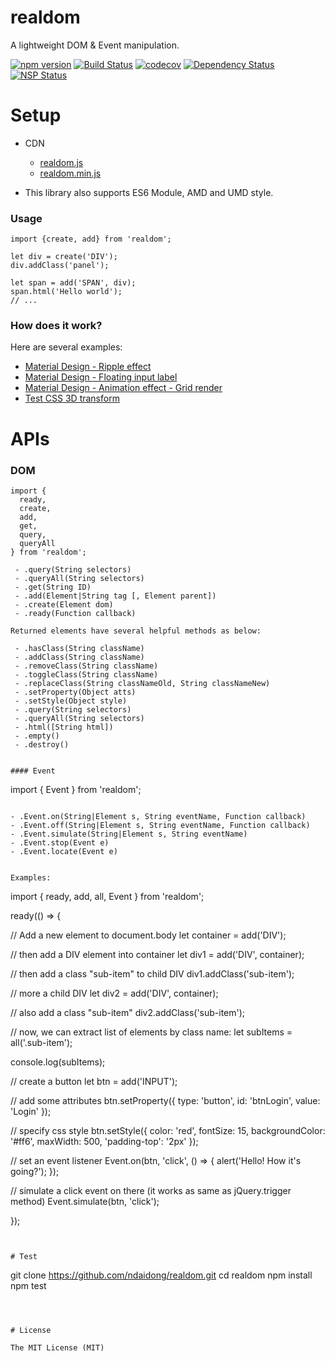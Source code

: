 # realdom
A lightweight DOM & Event manipulation.

[![npm version](https://badge.fury.io/js/realdom.svg)](https://badge.fury.io/js/realdom)
[![Build Status](https://travis-ci.org/ndaidong/realdom.svg?branch=master)](https://travis-ci.org/ndaidong/realdom)
[![codecov](https://codecov.io/gh/ndaidong/realdom/branch/master/graph/badge.svg)](https://codecov.io/gh/ndaidong/realdom)
[![Dependency Status](https://gemnasium.com/badges/github.com/ndaidong/realdom.svg)](https://gemnasium.com/github.com/ndaidong/realdom)
[![NSP Status](https://nodesecurity.io/orgs/techpush/projects/c17a1b90-3c86-41f1-82fb-0c1f76e71cbb/badge)](https://nodesecurity.io/orgs/techpush/projects/c17a1b90-3c86-41f1-82fb-0c1f76e71cbb)


# Setup

- CDN

  - [realdom.js](https://rawgit.com/ndaidong/realdom/master/dist/realdom.js)
  - [realdom.min.js](https://rawgit.com/ndaidong/realdom/master/dist/realdom.min.js)

- This library also supports ES6 Module, AMD and UMD style.

### Usage

```
import {create, add} from 'realdom';

let div = create('DIV');
div.addClass('panel');

let span = add('SPAN', div);
span.html('Hello world');
// ...

```

### How does it work?

Here are several examples:

- [Material Design - Ripple effect](https://codepen.io/ndaidong/full/VbNPBa/)
- [Material Design - Floating input label](https://codepen.io/ndaidong/full/NjmYrj/)
- [Material Design - Animation effect - Grid render](https://codepen.io/ndaidong/full/WjqbjJ/)
- [Test CSS 3D transform](https://codepen.io/ndaidong/pen/JRmXvZ)


# APIs

### DOM

```
import {
  ready,
  create,
  add,
  get,
  query,
  queryAll
} from 'realdom';

 - .query(String selectors)
 - .queryAll(String selectors)
 - .get(String ID)
 - .add(Element|String tag [, Element parent])
 - .create(Element dom)
 - .ready(Function callback)

Returned elements have several helpful methods as below:

 - .hasClass(String className)
 - .addClass(String className)
 - .removeClass(String className)
 - .toggleClass(String className)
 - .replaceClass(String classNameOld, String classNameNew)
 - .setProperty(Object atts)
 - .setStyle(Object style)
 - .query(String selectors)
 - .queryAll(String selectors)
 - .html([String html])
 - .empty()
 - .destroy()


#### Event

```
import { Event } from 'realdom';
```

- .Event.on(String|Element s, String eventName, Function callback)
- .Event.off(String|Element s, String eventName, Function callback)
- .Event.simulate(String|Element s, String eventName)
- .Event.stop(Event e)
- .Event.locate(Event e)


Examples:

```
import {
  ready,
  add,
  all,
  Event
} from 'realdom';

ready(() => {

  // Add a new element to document.body
  let container = add('DIV');

  // then add a DIV element into container
  let div1 = add('DIV', container);

  // then add a class "sub-item" to child DIV
  div1.addClass('sub-item');

  // more a child DIV
  let div2 = add('DIV', container);

  // also add a class "sub-item"
  div2.addClass('sub-item');

  // now, we can extract list of elements by class name:
  let subItems = all('.sub-item');

  console.log(subItems);


  // create a button
  let btn = add('INPUT');

  // add some attributes
  btn.setProperty({
    type: 'button',
    id: 'btnLogin',
    value: 'Login'
  });

  // specify css style
  btn.setStyle({
    color: 'red',
    fontSize: 15,
    backgroundColor: '#ff6',
    maxWidth: 500,
    'padding-top': '2px'
  });

  // set an event listener
  Event.on(btn, 'click', () => {
    alert('Hello! How it\'s going?');
  });

  // simulate a click event on there (it works as same as jQuery.trigger method)
  Event.simulate(btn, 'click');

});
```


# Test

```
git clone https://github.com/ndaidong/realdom.git
cd realdom
npm install
npm test
```



# License

The MIT License (MIT)

